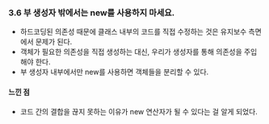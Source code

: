 ### 3.6 부 생성자 밖에서는 new를 사용하지 마세요. 
* 하드코딩된 의존성 때문에 클래스 내부의 코드를 직접 수정하는 것은 유지보수 측면에서 문제가 된다.
* 객체가 필요한 의존성을 직접 생성하는 대신, 우리가 생성자를 통해 의존성을 주입해야 한다. 
* 부 생성자 내부에서만 new를 사용하면 객체들을 분리할 수 있다. 


#### 느낀 점 
* 코드 간의 결합을 끊지 못하는 이유가 new 연산자가 될 수 있다는 걸 알게 되었다. 
